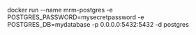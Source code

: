 docker run --name mrm-postgres -e POSTGRES_PASSWORD=mysecretpassword -e POSTGRES_DB=mydatabase -p 0.0.0.0:5432:5432 -d postgres